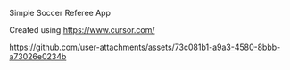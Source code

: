 Simple Soccer Referee App

Created using https://www.cursor.com/

https://github.com/user-attachments/assets/73c081b1-a9a3-4580-8bbb-a73026e0234b

